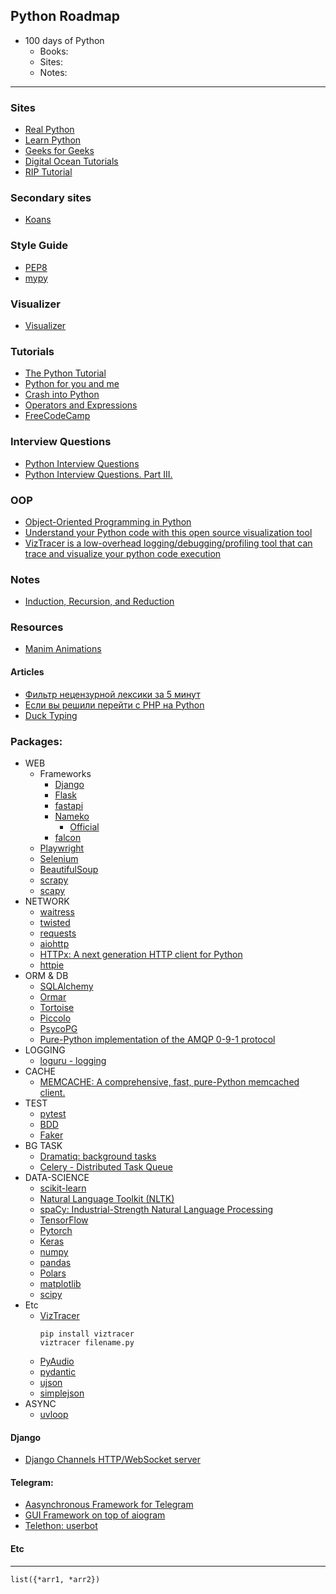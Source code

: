 ## Python Roadmap

- 100 days of Python
    - Books:
    - Sites:
    - Notes:

------------------------------------------------------------------------------------
### Sites
- [Real Python](https://realpython.com/learning-paths/)
- [Learn Python](https://github.com/MrBlaise/learnpython)
- [Geeks for Geeks](https://www.geeksforgeeks.org/python-programming-language/)
- [Digital Ocean Tutorials](https://www.digitalocean.com/community/tutorials)
- [RIP Tutorial](https://riptutorial.com/python)


### Secondary sites
- [Koans](https://github.com/gregmalcolm/python_koans)


### Style Guide
- [PEP8](https://peps.python.org/pep-0008/)
- [mypy](https://mypy-lang.org/)


### Visualizer
- [Visualizer](https://pythontutor.com/)


### Tutorials
- [The Python Tutorial](https://docs.python.org/3/tutorial/index.html)
- [Python for you and me](https://pymbook.readthedocs.io/en/latest)
- [Crash into Python](https://stephensugden.com/crash_into_python)
- [Operators and Expressions](https://python.swaroopch.com/op_exp.html)
- [FreeCodeCamp](https://www.freecodecamp.org/news/tag/python)


### Interview Questions
- [Python Interview Questions](https://adevait.com/python/interview-questions)
- [Python Interview Questions. Part III.](https://luminousmen.com/post/python-interview-questions-senior)


### OOP
- [Object-Oriented Programming in Python](https://www.freecodecamp.org/news/object-oriented-programming-in-python/)
- [Understand your Python code with this open source visualization tool](https://opensource.com/article/20/11/python-code-viztracer)
- [VizTracer is a low-overhead logging/debugging/profiling tool that can trace and visualize your python code execution](https://github.com/gaogaotiantian/viztracer)


### Notes
- [Induction, Recursion, and Reduction](https://marquis08.github.io/pythonalgorithms/chapter4-part1/)


### Resources
- [Manim Animations](https://github.com/Elteoremadebeethoven/AnimationsWithManim)


#### Articles
- [Фильтр нецензурной лексики за 5 минут](https://habr.com/ru/sandbox/145868/)
- [Если вы решили перейти с PHP на Python](https://habr.com/ru/company/lesta_studio/blog/221035/)
- [Duck Typing](https://en.wikipedia.org/wiki/Duck_typing)


### Packages:
- WEB
    - Frameworks
        - [Django](https://www.djangoproject.com/)
        - [Flask](https://www.djangoproject.com/)
        - [fastapi](https://fastapi.tiangolo.com/)
        - [Nameko](https://nameko.readthedocs.io/en/stable/index.html)
            - [Official](https://github.com/nameko/nameko)
        - [falcon](https://falcon.readthedocs.io/en/stable/index.html)
    - [Playwright](https://playwright.dev/python/)
    - [Selenium](https://www.selenium.dev/)
    - [BeautifulSoup](https://beautiful-soup-4.readthedocs.io/en/latest/)
    - [scrapy](https://scrapy.org/)
    - [scapy](https://scapy.net/)
- NETWORK
    - [waitress](https://docs.pylonsproject.org/projects/waitress/en/stable/index.html)
    - [twisted](https://twisted.org/)
    - [requests](https://requests.readthedocs.io/en/latest/)
    - [aiohttp](https://docs.aiohttp.org/en/stable/)
    - [HTTPx: A next generation HTTP client for Python](https://github.com/encode/httpx/)
    - [httpie](https://httpie.org)
- ORM & DB
    - [SQLAlchemy](https://www.sqlalchemy.org/)
    - [Ormar](https://collerek.github.io/ormar/)
    - [Tortoise](https://github.com/tortoise/tortoise-orm)
    - [Piccolo](https://piccolo-orm.com/)
    - [PsycoPG](https://www.psycopg.org/)
    - [Pure-Python implementation of the AMQP 0-9-1 protocol](https://pika.readthedocs.io/en/stable/)
- LOGGING
    - [loguru - logging](https://github.com/Delgan/loguru)
- CACHE
    - [MEMCACHE: A comprehensive, fast, pure-Python memcached client.](https://github.com/pinterest/pymemcache)
- TEST
    - [pytest](https://github.com/pytest-dev/pytest/)
    - [BDD](https://github.com/behave/behave)
    - [Faker](https://github.com/joke2k/faker)
- BG TASK
    - [Dramatiq: background tasks](https://dramatiq.io/)
    - [Celery - Distributed Task Queue](https://docs.celeryq.dev/en/stable/index.html)
- DATA-SCIENCE
    - [scikit-learn](https://scikit-learn.org/stable/)
    - [Natural Language Toolkit (NLTK)](https://www.nltk.org/)
    - [spaCy: Industrial-Strength Natural Language Processing](https://spacy.io/)
    - [TensorFlow](https://www.tensorflow.org/)
    - [Pytorch](https://pytorch.org/)
    - [Keras](https://keras.io/)
    - [numpy](https://numpy.org/)
    - [pandas](https://pandas.pydata.org/)
    - [Polars](https://www.pola.rs/)
    - [matplotlib](https://matplotlib.org/)
    - [scipy](https://scipy.org/)
- Etc
    - [VizTracer](https://github.com/gaogaotiantian/viztracer)
        ```
        pip install viztracer
        viztracer filename.py
        ```
    - [PyAudio](https://people.csail.mit.edu/hubert/pyaudio/)
    - [pydantic](https://docs.pydantic.dev/)
    - [ujson](https://github.com/ultrajson/ultrajson)
    - [simplejson](https://simplejson.readthedocs.io/en/latest/)
- ASYNC
    - [uvloop](https://github.com/MagicStack/uvloop)


#### Django
- [Django Channels HTTP/WebSocket server](https://github.com/django/daphne)


#### Telegram:
- [Aasynchronous Framework for Telegram](https://github.com/aiogram/aiogram)
- [GUI Framework on top of aiogram](https://github.com/Tishka17/aiogram_dialog)
- [Telethon: userbot](https://github.com/LonamiWebs/Telethon)


#### Etc
------------------------------------------------------------------------------------
`list({*arr1, *arr2})`

